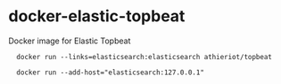 # docker-elastic-topbeat

Docker image for Elastic Topbeat

      docker run --links=elasticsearch:elasticsearch athieriot/topbeat
      
      docker run --add-host="elasticsearch:127.0.0.1"
